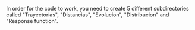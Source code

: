 In order for the code to work, you need to create 5 different subdirectories called "Trayectorias", "Distancias", "Evolucion", "Distribucion" and "Response function".
